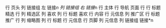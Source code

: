行 页头
    列 链接组 左
        链接*n
    列 链接组 右
        链接*n
行 主体
    行 导航 页面
    行 
        行 标题 精选
        行 
            列 精选区
                列 喜欢
                列 
                    行 标题 喜欢
                    行 内容
                    行 元信息
            列 推广区
                行 标题 推广
                行
                    列 缩略图
                    列
                        行 标题
                        行 元信息
行 页脚
    列 元信息
    列 链接组
        链接*n
